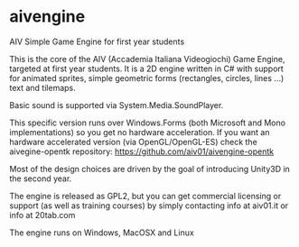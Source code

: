 # aivengine
AIV Simple Game Engine for first year students


This is the core of the AIV (Accademia Italiana Videogiochi) Game Engine, targeted at first year students. It is a 2D engine written in C# with support for animated sprites, simple geometric forms (rectangles, circles, lines ...) text and tilemaps.

Basic sound is supported via System.Media.SoundPlayer.

This specific version runs over Windows.Forms (both Microsoft and Mono implementations) so you get no hardware acceleration. If you want an hardware accelerated version (via OpenGL/OpenGL-ES) check the aivegine-opentk repository: https://github.com/aiv01/aivengine-opentk

Most of the design choices are driven by the goal of introducing Unity3D in the second year.

The engine is released as GPL2, but you can get commercial licensing or support (as well as training courses) by simply contacting info at aiv01.it or info at 20tab.com

The engine runs on Windows, MacOSX and Linux
